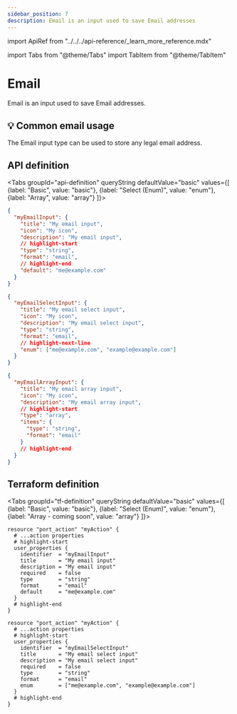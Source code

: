 ```yaml
---
sidebar_position: 7
description: Email is an input used to save Email addresses
---
```


import ApiRef from "../../../api-reference/\_learn_more_reference.mdx"

import Tabs from "@theme/Tabs"
import TabItem from "@theme/TabItem"

# Email

Email is an input used to save Email addresses.

## 💡 Common email usage

The Email input type can be used to store any legal email address.

## API definition

<Tabs groupId="api-definition" queryString defaultValue="basic" values={[
{label: "Basic", value: "basic"},
{label: "Select (Enum)", value: "enum"},
{label: "Array", value: "array"}
]}>

<TabItem value="basic">

```json showLineNumbers
{
  "myEmailInput": {
    "title": "My email input",
    "icon": "My icon",
    "description": "My email input",
    // highlight-start
    "type": "string",
    "format": "email",
    // highlight-end
    "default": "me@example.com"
  }
}
```

</TabItem>
<TabItem value="enum">

```json showLineNumbers
{
  "myEmailSelectInput": {
    "title": "My email select input",
    "icon": "My icon",
    "description": "My email select input",
    "type": "string",
    "format": "email",
    // highlight-next-line
    "enum": ["me@example.com", "example@example.com"]
  }
}
```

</TabItem>
<TabItem value="array">

```json showLineNumbers
{
  "myEmailArrayInput": {
    "title": "My email array input",
    "icon": "My icon",
    "description": "My email array input",
    // highlight-start
    "type": "array",
    "items": {
      "type": "string",
      "format": "email"
    }
    // highlight-end
  }
}
```

</TabItem>
</Tabs>

<ApiRef />

## Terraform definition

<Tabs groupId="tf-definition" queryString defaultValue="basic" values={[
{label: "Basic", value: "basic"},
{label: "Select (Enum)", value: "enum"},
{label: "Array - coming soon", value: "array"}
]}>

<TabItem value="basic">

```hcl showLineNumbers
resource "port_action" "myAction" {
  # ...action properties
  # highlight-start
  user_properties {
    identifier  = "myEmailInput"
    title       = "My email input"
    description = "My email input"
    required    = false
    type        = "string"
    format      = "email"
    default     = "me@example.com"
  }
  # highlight-end
}
```

</TabItem>

<TabItem value="enum">

```hcl showLineNumbers
resource "port_action" "myAction" {
  # ...action properties
  # highlight-start
  user_properties {
    identifier  = "myEmailSelectInput"
    title       = "My email select input"
    description = "My email select input"
    required    = false
    type        = "string"
    format      = "email"
    enum        = ["me@example.com", "example@example.com"]
  }
  # highlight-end
}
```

</TabItem>
</Tabs>
